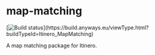 # map-matching

[![Build status](https://build.anyways.eu/app/rest/builds/buildType:(id:Itinero_MapMatching)/statusIcon)](https://build.anyways.eu/viewType.html?buildTypeId=Itinero_MapMatching)  

A map matching package for Itinero.
